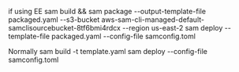 if using EE
sam build  && sam package  --output-template-file packaged.yaml --s3-bucket aws-sam-cli-managed-default-samclisourcebucket-8tf6bmi4rdcx --region us-east-2
sam deploy --template-file packaged.yaml --config-file samconfig.toml


Normally
sam build -t template.yaml 
sam deploy --config-file samconfig.toml